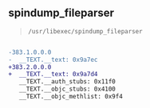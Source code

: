 ## spindump_fileparser

> `/usr/libexec/spindump_fileparser`

```diff

-383.1.0.0.0
-  __TEXT.__text: 0x9a7ec
+383.2.0.0.0
+  __TEXT.__text: 0x9a7d4
   __TEXT.__auth_stubs: 0x11f0
   __TEXT.__objc_stubs: 0x4100
   __TEXT.__objc_methlist: 0x9f4

```
